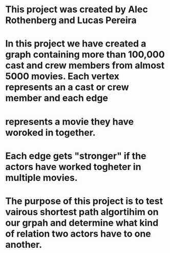 # This project was created by Alec Rothenberg and Lucas Pereira 
# In this project we have created a graph containing more than 100,000 cast and crew members from almost 5000 movies. Each vertex represents an a cast or crew member and each edge 
# represents a movie they have woroked in together.
# Each edge gets "stronger" if the actors have worked togheter in multiple movies.
# The purpose of this project is to test vairous shortest path algortihim on our grpah and determine what kind of relation two actors have to one another.
